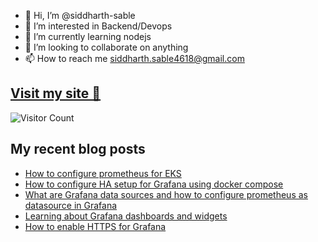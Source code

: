 - 👋 Hi, I’m @siddharth-sable
- 👀 I’m interested in Backend/Devops
- 🌱 I’m currently learning nodejs
- 💞️ I’m looking to collaborate on anything
- 📫 How to reach me siddharth.sable4618@gmail.com 

## [Visit my site 🚀](https://sidsabale.com)
![Visitor Count](https://profile-counter.glitch.me/siddharth-sable/count.svg)

## My recent blog posts
<!-- HASHNODE:START -->
- [How to configure prometheus for EKS](https://siddo.hashnode.dev/how-to-configure-prometheus-for-eks)
- [How to configure HA setup for Grafana using docker compose](https://siddo.hashnode.dev/ha-setup-for-grafana-using-docker-compose)
- [What are Grafana data sources and how to configure prometheus as datasource in Grafana](https://siddo.hashnode.dev/grafana-data-sources-and-how-to-configure-prometheus-as-datasource-in-grafana)
- [Learning about Grafana dashboards and widgets](https://siddo.hashnode.dev/learning-about-grafana-dashboards-and-widgets)
- [How to enable HTTPS for Grafana](https://siddo.hashnode.dev/how-to-enable-https-for-grafana)
<!-- HASHNODE:END -->

